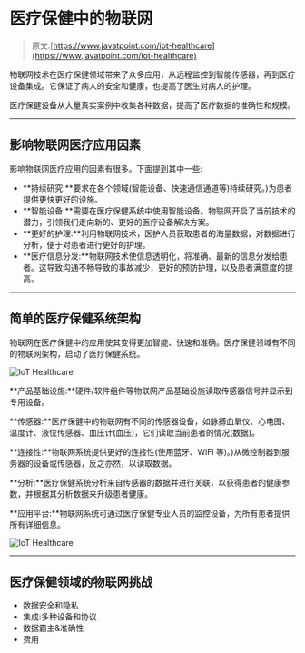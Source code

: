 # 医疗保健中的物联网

> 原文:[https://www.javatpoint.com/iot-healthcare](https://www.javatpoint.com/iot-healthcare)

物联网技术在医疗保健领域带来了众多应用，从远程监控到智能传感器，再到医疗设备集成。它保证了病人的安全和健康，也提高了医生对病人的护理。

医疗保健设备从大量真实案例中收集各种数据，提高了医疗数据的准确性和规模。

* * *

## 影响物联网医疗应用因素

影响物联网医疗应用的因素有很多。下面提到其中一些:

*   **持续研究:**要求在各个领域(智能设备、快速通信通道等)持续研究。)为患者提供更快更好的设施。
*   **智能设备:**需要在医疗保健系统中使用智能设备。物联网开启了当前技术的潜力，引领我们走向新的、更好的医疗设备解决方案。
*   **更好的护理:**利用物联网技术，医护人员获取患者的海量数据，对数据进行分析，便于对患者进行更好的护理。
*   **医疗信息分发:**物联网技术使信息透明化，将准确、最新的信息分发给患者。这导致沟通不畅导致的事故减少，更好的预防护理，以及患者满意度的提高。

* * *

## 简单的医疗保健系统架构

物联网在医疗保健中的应用使其变得更加智能、快速和准确。医疗保健领域有不同的物联网架构，启动了医疗保健系统。

![IoT Healthcare](../Images/7c4087f350fb886f8c5d8b3d09f1986e.png)

**产品基础设施:**硬件/软件组件等物联网产品基础设施读取传感器信号并显示到专用设备。

**传感器:**医疗保健中的物联网有不同的传感器设备，如脉搏血氧仪、心电图、温度计、液位传感器、血压计(血压)，它们读取当前患者的情况(数据)。

**连接性:**物联网系统提供更好的连接性(使用蓝牙、WiFi 等)。)从微控制器到服务器的设备或传感器，反之亦然，以读取数据。

**分析:**医疗保健系统分析来自传感器的数据并进行关联，以获得患者的健康参数，并根据其分析数据来升级患者健康。

**应用平台:**物联网系统可通过医疗保健专业人员的监控设备，为所有患者提供所有详细信息。

![IoT Healthcare](../Images/7e6bb197c31d075b10d6415541eb393f.png)

* * *

## 医疗保健领域的物联网挑战

*   数据安全和隐私
*   集成:多种设备和协议
*   数据霸主&准确性
*   费用